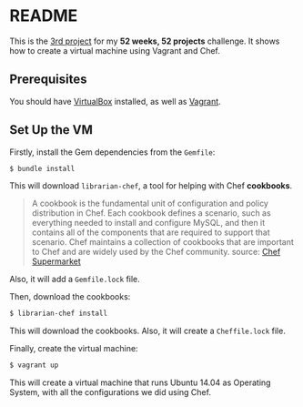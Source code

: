 # README
This is the [3rd project](https://github.com/aziflaj/52#week-3) for my **52 weeks, 52 projects** challenge. It shows how to create a virtual machine using Vagrant and Chef.

## Prerequisites
You should have [VirtualBox](https://www.virtualbox.org/wiki/Downloads) installed, as well as [Vagrant](http://vagrantup.com/).

## Set Up the VM
Firstly, install the Gem dependencies from the `Gemfile`:

```bash
$ bundle install
```

This will download `librarian-chef`, a tool for helping with Chef **cookbooks**.

> A cookbook is the fundamental unit of configuration and policy distribution in Chef. Each cookbook defines a scenario, such as everything needed to install and configure MySQL, and then it contains all of the components that are required to support that scenario. Chef maintains a collection of cookbooks that are important to Chef and are widely used by the Chef community. source: [Chef Supermarket](http://supermarket.chef.io/)

Also, it will add a `Gemfile.lock` file.

Then, download the cookbooks:

```bash
$ librarian-chef install
```

This will download the cookbooks. Also, it will create a `Cheffile.lock` file.

Finally, create the virtual machine:

```bash
$ vagrant up
```

This will create a virtual machine that runs Ubuntu 14.04 as Operating System, with all the configurations we did using Chef.
